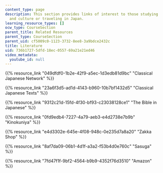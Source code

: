```yaml
---
content_type: page
description: This section provides links of interest to those studying Japanese language
  and culture or traveling in Japan.
learning_resource_types: []
ocw_type: CourseSection
parent_title: Related Resources
parent_type: CourseSection
parent_uid: cf5009c0-1123-3732-8ee8-3a9bdce2432c
title: Literature
uid: 736b1727-5dfd-18ec-0557-69a21e21ed46
video_metadata:
  youtube_id: null
---
```


{{% resource_link "049dfdf0-1b2e-42f9-a5ec-1d3edb81d9bc" "Classical Japanese Network" %}}

{{% resource_link "23a6f3d5-ad1d-4143-b960-10b7bf1432d5" "Classical Japanese Texts" %}}

{{% resource_link "9312c21d-15fd-4f30-bf93-c23038128ce1" "The Bible in Japanese" %}}

{{% resource_link "0fd9edb4-7227-4a79-aeb3-e4d2738e7b9b" "Kinokuniya" %}}

{{% resource_link "e4d3302e-645e-4f08-948c-0e235d7a8a20" "Zakka Shop" %}}

{{% resource_link "8af7da09-06b1-4d1f-a3a2-f53b4d0e760c" "Sasuga" %}}

{{% resource_link "7fd47f1f-9bf2-4564-b9b9-4352f76d3510" "Amazon" %}}